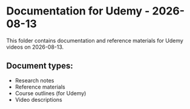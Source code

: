 # Documentation for Udemy - 2026-08-13

This folder contains documentation and reference materials for Udemy videos on 2026-08-13.

## Document types:
- Research notes
- Reference materials
- Course outlines (for Udemy)
- Video descriptions
